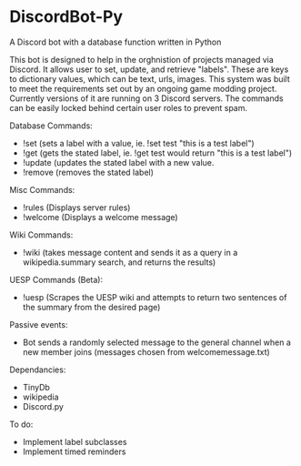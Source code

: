 # DiscordBot-Py
A Discord bot with a database function written in Python

This bot is designed to help in the orghnistion of projects managed via Discord. It allows user to set, update, and retrieve "labels". These are keys to dictionary values, which can be text, urls, images.
This system was built to meet the requirements set out by an ongoing game modding project. Currently versions of it are running on 3 Discord servers. The commands can be easily locked behind certain user roles to prevent spam. 

Database Commands:
- !set    (sets a label with a value, ie. !set test "this is a test label")
- !get    (gets the stated label, ie. !get test would return "this is a test label")
- !update (updates the stated label with a new value.
- !remove (removes the stated label)

Misc Commands:
- !rules  (Displays server rules)
- !welcome (Displays a welcome message)

Wiki Commands:
- !wiki (takes message content and sends it as a query in a wikipedia.summary search, and returns the results)

UESP Commands (Beta):
- !uesp (Scrapes the UESP wiki and attempts to return two sentences of the summary from the desired page)

Passive events:
- Bot sends a randomly selected message to the general channel when a new member joins
 (messages chosen from welcomemessage.txt)

Dependancies:
- TinyDb
- wikipedia
- Discord.py

To do:
- Implement label subclasses
- Implement timed reminders
